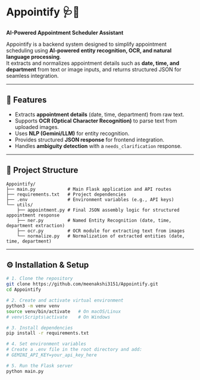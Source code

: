 # Appointify 🩺🤖  
**AI-Powered Appointment Scheduler Assistant**

Appointify is a backend system designed to simplify appointment scheduling using **AI-powered entity recognition, OCR, and natural language processing**.  
It extracts and normalizes appointment details such as **date, time, and department** from text or image inputs, and returns structured JSON for seamless integration.

---

## 🚀 Features
- Extracts **appointment details** (date, time, department) from raw text.
- Supports **OCR (Optical Character Recognition)** to parse text from uploaded images.
- Uses **NLP (Gemini/LLM)** for entity recognition.
- Provides structured **JSON response** for frontend integration.
- Handles **ambiguity detection** with a `needs_clarification` response.

---

## 📂 Project Structure
```
Appointify/
├── main.py            # Main Flask application and API routes
├── requirements.txt   # Project dependencies
├── .env               # Environment variables (e.g., API keys)
└── utils/
    ├── appointment.py # Final JSON assembly logic for structured appointment response
    ├── ner.py         # Named Entity Recognition (date, time, department extraction)
    ├── ocr.py         # OCR module for extracting text from images
    └── normalize.py   # Normalization of extracted entities (date, time, department)
```

---

## ⚙️ Installation & Setup

```bash
# 1. Clone the repository
git clone https://github.com/meenakshi3151/Appointify.git
cd Appointify

# 2. Create and activate virtual environment
python3 -m venv venv
source venv/bin/activate   # On macOS/Linux
# venv\Scripts\activate    # On Windows

# 3. Install dependencies
pip install -r requirements.txt

# 4. Set environment variables
# Create a .env file in the root directory and add:
# GEMINI_API_KEY=your_api_key_here

# 5. Run the Flask server
python main.py

